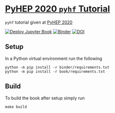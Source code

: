 # [PyHEP 2020 `pyhf` Tutorial](https://indico.cern.ch/event/882824/contributions/3931292/)

`pyhf` tutorial given at [PyHEP 2020](https://indico.cern.ch/event/882824/)

[![Deploy Jupyter Book](https://github.com/pyhf/tutorial-PyHEP-2020/workflows/Deploy%20Jupyter%20Book/badge.svg?branch=master)](https://pyhf.github.io/tutorial-PyHEP-2020/)
[![Binder](https://mybinder.org/badge_logo.svg)](https://mybinder.org/v2/gh/pyhf/tutorial-PyHEP-2020/master)
[![DOI](https://zenodo.org/badge/DOI/10.5281/zenodo.4152915.svg)](https://doi.org/10.5281/zenodo.4152915)

## Setup

In a Python virtual environment run the following

```
python -m pip install -r binder/requirements.txt
python -m pip install -r book/requirements.txt
```

## Build

To build the book after setup simply run

```
make build
```
